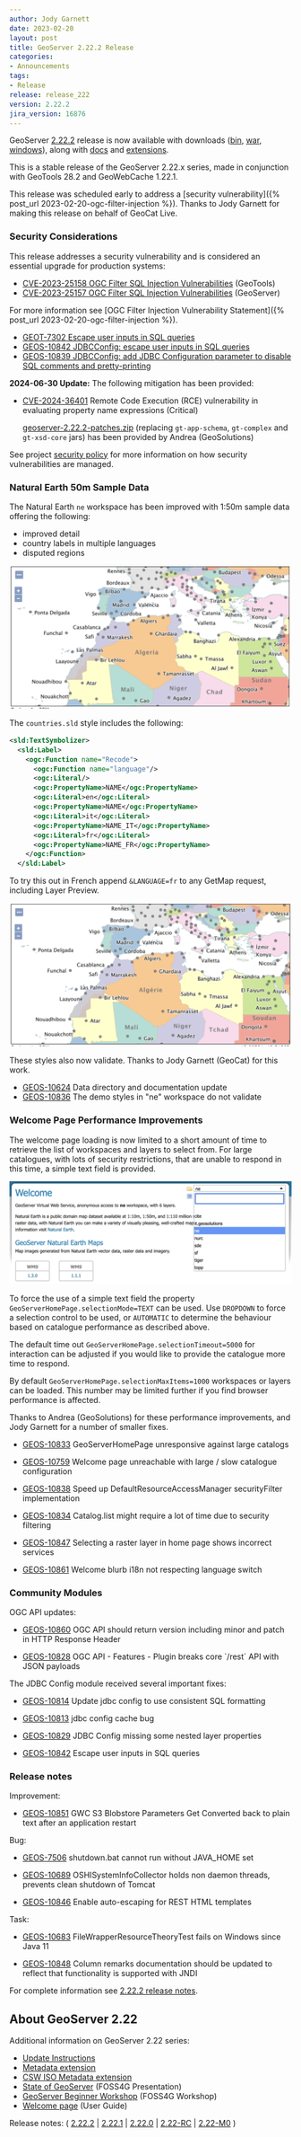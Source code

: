 ```yaml
---
author: Jody Garnett
date: 2023-02-20
layout: post
title: GeoServer 2.22.2 Release
categories:
- Announcements
tags:
- Release
release: release_222
version: 2.22.2
jira_version: 16876
---
```


GeoServer [2.22.2](/release/2.22.2/) release is now available with downloads ([bin](https://sourceforge.net/projects/geoserver/files/GeoServer/2.22.2/geoserver-2.22.2-bin.zip/download), [war](https://sourceforge.net/projects/geoserver/files/GeoServer/2.22.2/geoserver-2.22.2-war.zip/download), [windows](https://sourceforge.net/projects/geoserver/files/GeoServer/2.22.2/GeoServer-2.22.2-winsetup.exe/download)), along with [docs](https://sourceforge.net/projects/geoserver/files/GeoServer/2.22.2/geoserver-2.22.2-htmldoc.zip/download) and [extensions](https://sourceforge.net/projects/geoserver/files/GeoServer/2.22.2/extensions/).

This is a stable release of the GeoServer 2.22.x series, made in conjunction with GeoTools 28.2 
and GeoWebCache 1.22.1.

This release was scheduled early to address a [security vulnerability]({% post_url 2023-02-20-ogc-filter-injection %}). Thanks to Jody Garnett for making this release on behalf of GeoCat Live.

### Security Considerations

This release addresses a security vulnerability and is considered an essential upgrade for production systems:

* [CVE-2023-25158 OGC Filter SQL Injection Vulnerabilities](https://github.com/geotools/geotools/security/advisories/GHSA-99c3-qc2q-p94m) (GeoTools)
* [CVE-2023-25157 OGC Filter SQL Injection Vulnerabilities](https://github.com/geoserver/geoserver/security/advisories/GHSA-7g5f-wrx8-5ccf) (GeoServer)

For more information see [OGC Filter Injection Vulnerability Statement]({% post_url 2023-02-20-ogc-filter-injection %}). 

* [GEOT-7302 Escape user inputs in SQL queries](https://osgeo-org.atlassian.net/browse/GEOT-7302)
* [GEOS-10842 JDBCConfig: escape user inputs in SQL queries](https://osgeo-org.atlassian.net/browse/GEOS-10842)
* [GEOS-10839 JDBCConfig: add JDBC Configuration parameter to disable SQL comments and pretty-printing](https://osgeo-org.atlassian.net/browse/GEOS-10839)

**2024-06-30 Update:** The following mitigation has been provided:

* [CVE-2024-36401](https://github.com/geoserver/geoserver/security/advisories/GHSA-6jj6-gm7p-fcvv) Remote Code Execution (RCE) vulnerability in evaluating property name expressions (Critical)

  [geoserver-2.22.2-patches.zip](https://sourceforge.net/projects/geoserver/files/GeoServer/2.22.2/geoserver-2.22.2-patches.zip/download) (replacing `gt-app-schema`, `gt-complex` and `gt-xsd-core` jars) has been provided by Andrea (GeoSolutions)

See project [security policy](https://github.com/geoserver/geoserver/blob/main/SECURITY.md) for more information on how security vulnerabilities are managed. 

### Natural Earth 50m Sample Data

The Natural Earth ``ne`` workspace has been improved with 1:50m sample data offering the following:

* improved detail
* country labels in multiple languages
* disputed regions

![World 50m Update](/img/posts/2.22/ne50_update.png) <br/>

The ``countries.sld`` style includes the following:

```xml
<sld:TextSymbolizer>
  <sld:Label>
    <ogc:Function name="Recode">
      <ogc:Function name="language"/>
      <ogc:Literal/>
      <ogc:PropertyName>NAME</ogc:PropertyName>
      <ogc:Literal>en</ogc:Literal>
      <ogc:PropertyName>NAME</ogc:PropertyName>
      <ogc:Literal>it</ogc:Literal>
      <ogc:PropertyName>NAME_IT</ogc:PropertyName>
      <ogc:Literal>fr</ogc:Literal>
      <ogc:PropertyName>NAME_FR</ogc:PropertyName>
    </ogc:Function>
  </sld:Label>
```

To try this out in French append ``&LANGUAGE=fr`` to any GetMap request, including Layer Preview.

![World 50m French](/img/posts/2.22/ne50_update_fr.png) <br/>

These styles also now validate. Thanks to Jody Garnett (GeoCat) for this work.

* [GEOS-10624](https://osgeo-org.atlassian.net/browse/GEOS-10624) Data directory and documentation update
* [GEOS-10836](https://osgeo-org.atlassian.net/browse/GEOS-10836) The demo styles in "ne" workspace do not validate

### Welcome Page Performance Improvements

The welcome page loading is now limited to a short amount of time to retrieve the list of workspaces and layers to select from. For large catalogues, with lots of security restrictions, that are unable to respond in this time, a simple text field is provided.

![Welcome Dropdown Selection](/img/posts/2.22/welcome_dropdown.png) <br/>

To force the use of a simple text field the property ``GeoServerHomePage.selectionMode=TEXT`` can be used. Use ``DROPDOWN`` to force a selection control to be used, or ``AUTOMATIC`` to determine the behaviour based on catalogue performance as described above.

The default time out ``GeoServerHomePage.selectionTimeout=5000`` for interaction can be adjusted if you would like to provide the catalogue more time to respond. 

By default ``GeoServerHomePage.selectionMaxItems=1000`` workspaces or layers can be loaded. This number may be limited further if you find browser performance is affected.

Thanks to Andrea (GeoSolutions) for these performance improvements, and Jody Garnett for a number of smaller fixes.


* [GEOS-10833](https://osgeo-org.atlassian.net/browse/GEOS-10833) GeoServerHomePage unresponsive against large catalogs

* [GEOS-10759](https://osgeo-org.atlassian.net/browse/GEOS-10759) Welcome page unreachable with large / slow catalogue configuration

* [GEOS-10838](https://osgeo-org.atlassian.net/browse/GEOS-10838) Speed up DefaultResourceAccessManager securityFilter implementation

* [GEOS-10834](https://osgeo-org.atlassian.net/browse/GEOS-10834) Catalog.list might require a lot of time due to security filtering

* [GEOS-10847](https://osgeo-org.atlassian.net/browse/GEOS-10847) Selecting a raster layer in home page shows incorrect services

* [GEOS-10861](https://osgeo-org.atlassian.net/browse/GEOS-10861) Welcome blurb i18n not respecting language switch

### Community Modules

OGC API updates:

* [GEOS-10860](https://osgeo-org.atlassian.net/browse/GEOS-10860) OGC API should return version including minor and patch in HTTP Response Header

* [GEOS-10828](https://osgeo-org.atlassian.net/browse/GEOS-10828) OGC API - Features - Plugin breaks core \`/rest\` API with JSON payloads

The JDBC Config module received several important fixes:

* [GEOS-10814](https://osgeo-org.atlassian.net/browse/GEOS-10814) Update jdbc config to use consistent SQL formatting

* [GEOS-10813](https://osgeo-org.atlassian.net/browse/GEOS-10813) jdbc config cache bug

* [GEOS-10829](https://osgeo-org.atlassian.net/browse/GEOS-10829) JDBC Config missing some nested layer properties

* [GEOS-10842](https://osgeo-org.atlassian.net/browse/GEOS-10842) Escape user inputs in SQL queries


### Release notes

Improvement:

* [GEOS-10851](https://osgeo-org.atlassian.net/browse/GEOS-10851) GWC S3 Blobstore Parameters  Get Converted back to plain text after an application restart

Bug:

* [GEOS-7506](https://osgeo-org.atlassian.net/browse/GEOS-7506) shutdown.bat cannot run without JAVA\_HOME set

* [GEOS-10689](https://osgeo-org.atlassian.net/browse/GEOS-10689) OSHISystemInfoCollector holds non daemon threads, prevents clean shutdown of Tomcat

* [GEOS-10846](https://osgeo-org.atlassian.net/browse/GEOS-10846) Enable auto-escaping for REST HTML templates

Task:

* [GEOS-10683](https://osgeo-org.atlassian.net/browse/GEOS-10683) FileWrapperResourceTheoryTest fails on Windows since Java 11

* [GEOS-10848](https://osgeo-org.atlassian.net/browse/GEOS-10848) Column remarks documentation should be updated to reflect that functionality is supported with JNDI

For complete information see [2.22.2 release 
notes](https://github.com/geoserver/geoserver/releases/tag/2.22.2).

## About GeoServer 2.22

Additional information on GeoServer 2.22 series:

* [Update Instructions](https://docs.geoserver.org/latest/en/user/installation/upgrade.html)
* [Metadata extension](https://docs.geoserver.org/latest/en/user/extensions/metadata/index.html)
* [CSW ISO Metadata extension](https://docs.geoserver.org/latest/en/user/extensions/csw-iso/index.html)
* [State of GeoServer](https://docs.google.com/presentation/d/1mnOFSvYb8npVudvUR5MSjSTFHc6ZQ_bStafZrBV7LZ8/edit?usp=sharing) (FOSS4G Presentation)
* [GeoServer Beginner Workshop](https://docs.google.com/presentation/d/1fbPLN-1Cs95WK-IxDG1PxCEKyHwFbNBGNkkomxmLr0Y/edit?usp=sharing) (FOSS4G Workshop)
* [Welcome page](https://docs.geoserver.org/latest/en/user/webadmin/welcome.html) (User Guide)

Release notes:
( [2.22.2](https://github.com/geoserver/geoserver/releases/tag/2.22.2)
| [2.22.1](https://github.com/geoserver/geoserver/releases/tag/2.22.1)
| [2.22.0](https://github.com/geoserver/geoserver/releases/tag/2.22.0)
| [2.22-RC](https://github.com/geoserver/geoserver/releases/tag/2.22-RC)
| [2.22-M0](https://github.com/geoserver/geoserver/releases/tag/2.22-M0)
)
